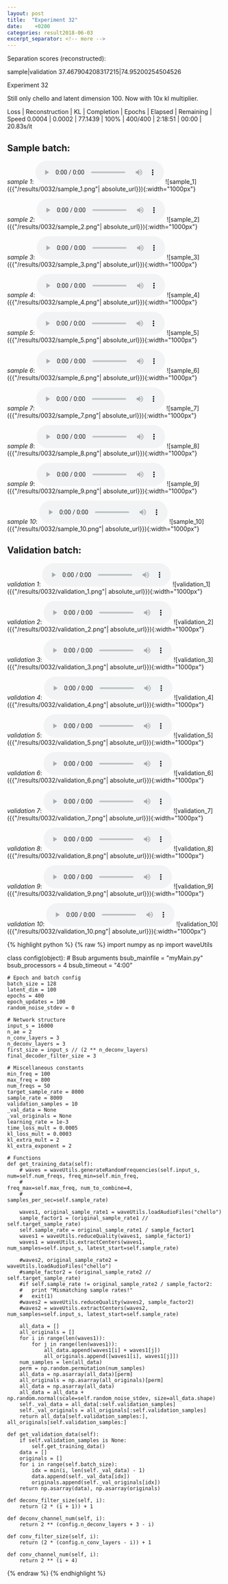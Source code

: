 ```yaml
---
layout: post
title:  "Experiment 32"
date:    +0200
categories: result2018-06-03
excerpt_separator: <!-- more -->
---
```

Separation scores (reconstructed):

sample|validation
37.467904208317215|74.95200254504526<!-- more -->

Experiment 32

Still only chello and latent dimension 100. Now with 10x kl multiplier.

Loss | Reconstruction | KL | Completion | Epochs | Elapsed | Remaining | Speed
0.0004 | 0.0002 | 77.1439 | 100% | 400/400 | 2:18:51 | 00:00 | 20.83s/it

## **Sample batch**:
_sample 1_:
<audio src="/ResultsOverview/results/0032/sample_1.wav" controls preload></audio>
![sample_1]({{"/results/0032/sample_1.png"| absolute_url}}){:width="1000px"}

_sample 2_:
<audio src="/ResultsOverview/results/0032/sample_2.wav" controls preload></audio>
![sample_2]({{"/results/0032/sample_2.png"| absolute_url}}){:width="1000px"}

_sample 3_:
<audio src="/ResultsOverview/results/0032/sample_3.wav" controls preload></audio>
![sample_3]({{"/results/0032/sample_3.png"| absolute_url}}){:width="1000px"}

_sample 4_:
<audio src="/ResultsOverview/results/0032/sample_4.wav" controls preload></audio>
![sample_4]({{"/results/0032/sample_4.png"| absolute_url}}){:width="1000px"}

_sample 5_:
<audio src="/ResultsOverview/results/0032/sample_5.wav" controls preload></audio>
![sample_5]({{"/results/0032/sample_5.png"| absolute_url}}){:width="1000px"}

_sample 6_:
<audio src="/ResultsOverview/results/0032/sample_6.wav" controls preload></audio>
![sample_6]({{"/results/0032/sample_6.png"| absolute_url}}){:width="1000px"}

_sample 7_:
<audio src="/ResultsOverview/results/0032/sample_7.wav" controls preload></audio>
![sample_7]({{"/results/0032/sample_7.png"| absolute_url}}){:width="1000px"}

_sample 8_:
<audio src="/ResultsOverview/results/0032/sample_8.wav" controls preload></audio>
![sample_8]({{"/results/0032/sample_8.png"| absolute_url}}){:width="1000px"}

_sample 9_:
<audio src="/ResultsOverview/results/0032/sample_9.wav" controls preload></audio>
![sample_9]({{"/results/0032/sample_9.png"| absolute_url}}){:width="1000px"}

_sample 10_:
<audio src="/ResultsOverview/results/0032/sample_10.wav" controls preload></audio>
![sample_10]({{"/results/0032/sample_10.png"| absolute_url}}){:width="1000px"}

## **Validation batch**:
_validation 1_:
<audio src="/ResultsOverview/results/0032/validation_1.wav" controls preload></audio>
![validation_1]({{"/results/0032/validation_1.png"| absolute_url}}){:width="1000px"}

_validation 2_:
<audio src="/ResultsOverview/results/0032/validation_2.wav" controls preload></audio>
![validation_2]({{"/results/0032/validation_2.png"| absolute_url}}){:width="1000px"}

_validation 3_:
<audio src="/ResultsOverview/results/0032/validation_3.wav" controls preload></audio>
![validation_3]({{"/results/0032/validation_3.png"| absolute_url}}){:width="1000px"}

_validation 4_:
<audio src="/ResultsOverview/results/0032/validation_4.wav" controls preload></audio>
![validation_4]({{"/results/0032/validation_4.png"| absolute_url}}){:width="1000px"}

_validation 5_:
<audio src="/ResultsOverview/results/0032/validation_5.wav" controls preload></audio>
![validation_5]({{"/results/0032/validation_5.png"| absolute_url}}){:width="1000px"}

_validation 6_:
<audio src="/ResultsOverview/results/0032/validation_6.wav" controls preload></audio>
![validation_6]({{"/results/0032/validation_6.png"| absolute_url}}){:width="1000px"}

_validation 7_:
<audio src="/ResultsOverview/results/0032/validation_7.wav" controls preload></audio>
![validation_7]({{"/results/0032/validation_7.png"| absolute_url}}){:width="1000px"}

_validation 8_:
<audio src="/ResultsOverview/results/0032/validation_8.wav" controls preload></audio>
![validation_8]({{"/results/0032/validation_8.png"| absolute_url}}){:width="1000px"}

_validation 9_:
<audio src="/ResultsOverview/results/0032/validation_9.wav" controls preload></audio>
![validation_9]({{"/results/0032/validation_9.png"| absolute_url}}){:width="1000px"}

_validation 10_:
<audio src="/ResultsOverview/results/0032/validation_10.wav" controls preload></audio>
![validation_10]({{"/results/0032/validation_10.png"| absolute_url}}){:width="1000px"}


{% highlight python %}
{% raw %}
import numpy as np
import waveUtils


class config(object):
	# Bsub arguments
	bsub_mainfile = "myMain.py"
	bsub_processors = 4
	bsub_timeout = "4:00"

	# Epoch and batch config
	batch_size = 128
	latent_dim = 100
	epochs = 400
	epoch_updates = 100
	random_noise_stdev = 0

	# Network structure
	input_s = 16000
	n_ae = 2
	n_conv_layers = 3
	n_deconv_layers = 3
	first_size = input_s // (2 ** n_deconv_layers)
	final_decoder_filter_size = 3

	# Miscellaneous constants
	min_freq = 100
	max_freq = 800
	num_freqs = 50
	target_sample_rate = 8000
	sample_rate = 8000
	validation_samples = 10
	_val_data = None
	_val_originals = None
	learning_rate = 1e-3
	time_loss_mult = 0.0005
	kl_loss_mult = 0.0003
	kl_extra_mult = 2
	kl_extra_exponent = 2

	# Functions
	def get_training_data(self):
		# waves = waveUtils.generateRandomFrequencies(self.input_s, num=self.num_freqs, freq_min=self.min_freq,
		#                                            freq_max=self.max_freq, num_to_combine=4,
		#                                            samples_per_sec=self.sample_rate)

		waves1, original_sample_rate1 = waveUtils.loadAudioFiles("chello")
		sample_factor1 = (original_sample_rate1 // self.target_sample_rate)
		self.sample_rate = original_sample_rate1 / sample_factor1
		waves1 = waveUtils.reduceQuality(waves1, sample_factor1)
		waves1 = waveUtils.extractCenters(waves1, num_samples=self.input_s, latest_start=self.sample_rate)

		#waves2, original_sample_rate2 = waveUtils.loadAudioFiles("chello")
		#sample_factor2 = (original_sample_rate2 // self.target_sample_rate)
		#if self.sample_rate != original_sample_rate2 / sample_factor2:
		#	print "Mismatching sample rates!"
		#	exit(1)
		#waves2 = waveUtils.reduceQuality(waves2, sample_factor2)
		#waves2 = waveUtils.extractCenters(waves2, num_samples=self.input_s, latest_start=self.sample_rate)

		all_data = []
		all_originals = []
		for i in range(len(waves1)):
			for j in range(len(waves1)):
				all_data.append(waves1[i] + waves1[j])
				all_originals.append([waves1[i], waves1[j]])
		num_samples = len(all_data)
		perm = np.random.permutation(num_samples)
		all_data = np.asarray(all_data)[perm]
		all_originals = np.asarray(all_originals)[perm]
		all_data = np.asarray(all_data)
		all_data = all_data + np.random.normal(scale=self.random_noise_stdev, size=all_data.shape)
		self._val_data = all_data[:self.validation_samples]
		self._val_originals = all_originals[:self.validation_samples]
		return all_data[self.validation_samples:], all_originals[self.validation_samples:]

	def get_validation_data(self):
		if self.validation_samples is None:
			self.get_training_data()
		data = []
		originals = []
		for i in range(self.batch_size):
			idx = min(i, len(self._val_data) - 1)
			data.append(self._val_data[idx])
			originals.append(self._val_originals[idx])
		return np.asarray(data), np.asarray(originals)

	def deconv_filter_size(self, i):
		return (2 * (i + 1)) + 1

	def deconv_channel_num(self, i):
		return 2 ** (config.n_deconv_layers + 3 - i)

	def conv_filter_size(self, i):
		return (2 * (config.n_conv_layers - i)) + 1

	def conv_channel_num(self, i):
		return 2 ** (i + 4)

{% endraw %}
{% endhighlight %}
